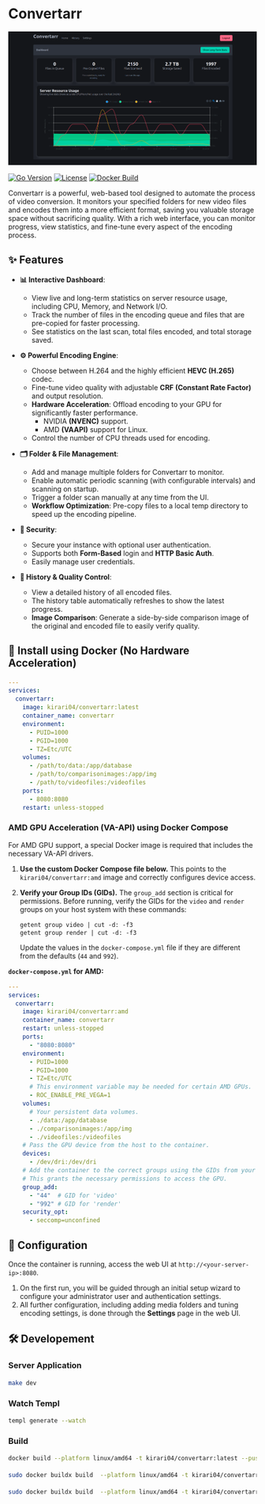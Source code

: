# Convertarr

![Dashboard](img/image.png)
<!-- ![Settings](img/image2.png) -->

[![Go Version](https://img.shields.io/badge/go-1.24-blue.svg)](https://golang.org/)
[![License](https://img.shields.io/badge/License-GPL%20v3-blue.svg)](https://www.gnu.org/licenses/gpl-3.0)
[![Docker Build](https://img.shields.io/badge/docker-build-brightgreen.svg)](https://hub.docker.com/r/kirari04/convertarr)

Convertarr is a powerful, web-based tool designed to automate the process of video conversion. It monitors your specified folders for new video files and encodes them into a more efficient format, saving you valuable storage space without sacrificing quality. With a rich web interface, you can monitor progress, view statistics, and fine-tune every aspect of the encoding process.

## ✨ Features

-   **📊 Interactive Dashboard**:
    -   View live and long-term statistics on server resource usage, including CPU, Memory, and Network I/O.
    -   Track the number of files in the encoding queue and files that are pre-copied for faster processing.
    -   See statistics on the last scan, total files encoded, and total storage saved.

-   **⚙️ Powerful Encoding Engine**:
    -   Choose between H.264 and the highly efficient **HEVC (H.265)** codec.
    -   Fine-tune video quality with adjustable **CRF (Constant Rate Factor)** and output resolution.
    -   **Hardware Acceleration**: Offload encoding to your GPU for significantly faster performance.
        -   NVIDIA **(NVENC)** support.
        -   AMD **(VAAPI)** support for Linux.
    -   Control the number of CPU threads used for encoding.

-   **🗂️ Folder & File Management**:
    -   Add and manage multiple folders for Convertarr to monitor.
    -   Enable automatic periodic scanning (with configurable intervals) and scanning on startup.
    -   Trigger a folder scan manually at any time from the UI.
    -   **Workflow Optimization**: Pre-copy files to a local temp directory to speed up the encoding pipeline.

-   **🔐 Security**:
    -   Secure your instance with optional user authentication.
    -   Supports both **Form-Based** login and **HTTP Basic Auth**.
    -   Easily manage user credentials.

-   **📜 History & Quality Control**:
    -   View a detailed history of all encoded files.
    -   The history table automatically refreshes to show the latest progress.
    -   **Image Comparison**: Generate a side-by-side comparison image of the original and encoded file to easily verify quality.

## 🚀 Install using Docker (No Hardware Acceleration)

```yaml
---
services:
  convertarr:
    image: kirari04/convertarr:latest
    container_name: convertarr
    environment:
      - PUID=1000
      - PGID=1000
      - TZ=Etc/UTC
    volumes:
      - /path/to/data:/app/database
      - /path/to/comparisonimages:/app/img
      - /path/to/videofiles:/videofiles
    ports:
      - 8080:8080
    restart: unless-stopped
```

### AMD GPU Acceleration (VA-API) using Docker Compose

For AMD GPU support, a special Docker image is required that includes the necessary VA-API drivers.

1.  **Use the custom Docker Compose file below.** This points to the `kirari04/convertarr:amd` image and correctly configures device access.

2.  **Verify your Group IDs (GIDs).** The `group_add` section is critical for permissions. Before running, verify the GIDs for the `video` and `render` groups on your host system with these commands:

    ```
    getent group video | cut -d: -f3
    getent group render | cut -d: -f3

    ```

    Update the values in the `docker-compose.yml` file if they are different from the defaults (`44` and `992`).

**`docker-compose.yml` for AMD:**

```yaml
---
services:
  convertarr:
    image: kirari04/convertarr:amd
    container_name: convertarr
    restart: unless-stopped
    ports:
      - "8080:8080"
    environment:
      - PUID=1000
      - PGID=1000
      - TZ=Etc/UTC
      # This environment variable may be needed for certain AMD GPUs.
      - ROC_ENABLE_PRE_VEGA=1
    volumes:
      # Your persistent data volumes.
      - ./data:/app/database
      - ./comparisonimages:/app/img
      - ./videofiles:/videofiles
    # Pass the GPU device from the host to the container.
    devices:
      - /dev/dri:/dev/dri
    # Add the container to the correct groups using the GIDs from your host system.
    # This grants the necessary permissions to access the GPU.
    group_add:
      - "44"  # GID for 'video'
      - "992" # GID for 'render'
    security_opt:
      - seccomp=unconfined

```

## 🔧 Configuration

Once the container is running, access the web UI at `http://<your-server-ip>:8080`.

1.  On the first run, you will be guided through an initial setup wizard to configure your administrator user and authentication settings.
2.  All further configuration, including adding media folders and tuning encoding settings, is done through the **Settings** page in the web UI.

## 🛠️ Developement

### Server Application

```bash
make dev
```

### Watch Templ

```bash
templ generate --watch
```
### Build

```bash
docker build --platform linux/amd64 -t kirari04/convertarr:latest --push .

sudo docker buildx build  --platform linux/amd64 -t kirari04/convertarr:latest --sbom=true --provenance=true --push .

sudo docker buildx build  --platform linux/amd64 -t kirari04/convertarr:amd -f Dockerfile.amd --sbom=true --provenance=true --push .
```

